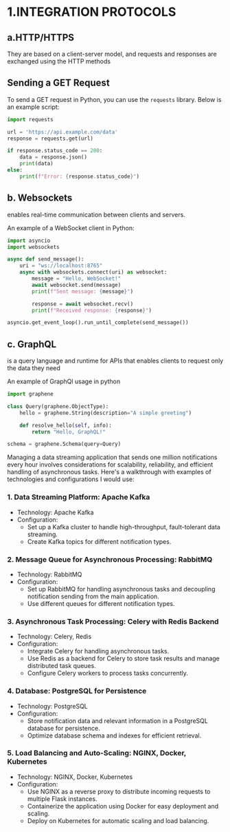 # 1.INTEGRATION PROTOCOLS

## a.HTTP/HTTPS

They are based on a client-server model, and requests and responses are exchanged using the HTTP methods

## Sending a GET Request

To send a GET request in Python, you can use the `requests` library. Below is an example script:

```python
import requests

url = 'https://api.example.com/data'
response = requests.get(url)

if response.status_code == 200:
    data = response.json()
    print(data)
else:
    print(f"Error: {response.status_code}")

```

## b. Websockets

enables real-time communication between clients and servers.

An example of a WebSocket client in Python:

```python
import asyncio
import websockets

async def send_message():
    uri = "ws://localhost:8765"
    async with websockets.connect(uri) as websocket:
        message = "Hello, WebSocket!"
        await websocket.send(message)
        print(f"Sent message: {message}")

        response = await websocket.recv()
        print(f"Received response: {response}")

asyncio.get_event_loop().run_until_complete(send_message())
```

## c. GraphQL

is a query language and runtime for APIs that enables clients to request only the data they need

An example of GraphQl usage in python

```python
import graphene

class Query(graphene.ObjectType):
    hello = graphene.String(description="A simple greeting")

    def resolve_hello(self, info):
        return "Hello, GraphQL!"

schema = graphene.Schema(query=Query)


```

Managing a data streaming application that sends one million notifications every hour involves considerations for scalability, reliability, and efficient handling of asynchronous tasks. Here's a walkthrough with examples of technologies and configurations I would use:

### 1\. Data Streaming Platform: Apache Kafka

- Technology: Apache Kafka
- Configuration:
  - Set up a Kafka cluster to handle high-throughput, fault-tolerant data streaming.
  - Create Kafka topics for different notification types.

### 2\. Message Queue for Asynchronous Processing: RabbitMQ

- Technology: RabbitMQ
- Configuration:
  - Set up RabbitMQ for handling asynchronous tasks and decoupling notification sending from the main application.
  - Use different queues for different notification types.

### 3\. Asynchronous Task Processing: Celery with Redis Backend

- Technology: Celery, Redis
- Configuration:
  - Integrate Celery for handling asynchronous tasks.
  - Use Redis as a backend for Celery to store task results and manage distributed task queues.
  - Configure Celery workers to process tasks concurrently.

### 4\. Database: PostgreSQL for Persistence

- Technology: PostgreSQL
- Configuration:
  - Store notification data and relevant information in a PostgreSQL database for persistence.
  - Optimize database schema and indexes for efficient retrieval.

### 5\. Load Balancing and Auto-Scaling: NGINX, Docker, Kubernetes

- Technology: NGINX, Docker, Kubernetes
- Configuration:
  - Use NGINX as a reverse proxy to distribute incoming requests to multiple Flask instances.
  - Containerize the application using Docker for easy deployment and scaling.
  - Deploy on Kubernetes for automatic scaling and load balancing.
